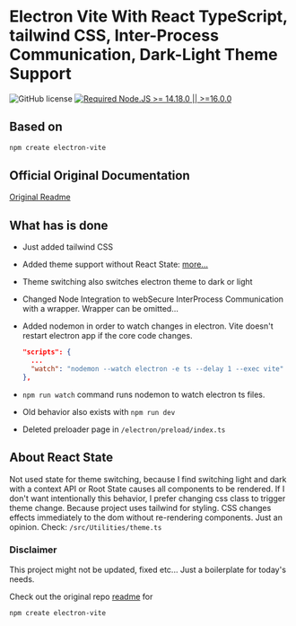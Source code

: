 # Electron Vite With React TypeScript, tailwind CSS, Inter-Process Communication, Dark-Light Theme Support

![GitHub license](https://img.shields.io/github/license/caoxiemeihao/vite-react-electron)
[![Required Node.JS >= 14.18.0 || >=16.0.0](https://img.shields.io/static/v1?label=node&message=14.18.0%20||%20%3E=16.0.0&logo=node.js&color=3f893e)](https://nodejs.org/about/releases)

## Based on

```bash
npm create electron-vite
```

## Official Original Documentation

[Original Readme](README_REFERENCE.md)

## What has is done

- Just added tailwind CSS
- Added theme support without React State: [more...](#about-react-state)
- Theme switching also switches electron theme to dark or light
- Changed Node Integration to webSecure InterProcess Communication with a wrapper. Wrapper can be omitted...
- Added nodemon in order to watch changes in electron. Vite doesn't restart electron app if the core code changes.

  ```json
  "scripts": {
    ...
    "watch": "nodemon --watch electron -e ts --delay 1 --exec vite"
  },
  ```

- `npm run watch` command runs nodemon to watch electron ts files.
- Old behavior also exists with `npm run dev`
- Deleted preloader page in `/electron/preload/index.ts`

## About React State

Not used state for theme switching, because I find switching light and dark with a context API or Root State causes all components to be rendered. If I don't want intentionally this behavior, I prefer changing css class to trigger theme change. Because project uses tailwind for styling. CSS changes effects immediately to the dom without re-rendering components. Just an opinion. Check: ```/src/Utilities/theme.ts```

### Disclaimer

This project might not be updated, fixed etc... Just a boilerplate for today's needs.

Check out the original repo [readme](README_REFERENCE.md) for

```bash
npm create electron-vite
```
